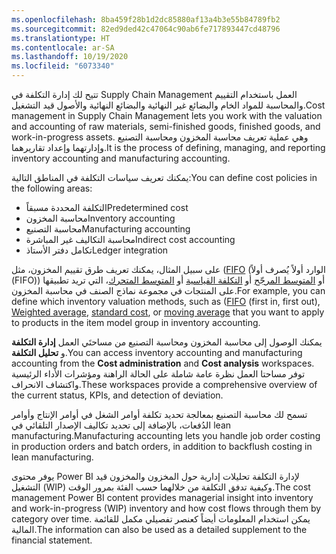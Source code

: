 ```yaml
---
ms.openlocfilehash: 8ba459f28b1d2dc85880af13a4b3e55b84789fb2
ms.sourcegitcommit: 82ed9ded42c47064c90ab6fe717893447cd48796
ms.translationtype: HT
ms.contentlocale: ar-SA
ms.lasthandoff: 10/19/2020
ms.locfileid: "6073340"
---
```

<span data-ttu-id="b5049-101">تتيح لك إدارة التكلفة في Supply Chain Management العمل باستخدام التقييم والمحاسبة للمواد الخام والبضائع غير النهائية والبضائع النهائية والأصول قيد التشغيل.</span><span class="sxs-lookup"><span data-stu-id="b5049-101">Cost management in Supply Chain Management lets you work with the valuation and accounting of raw materials, semi-finished goods, finished goods, and work-in-progress assets.</span></span> <span data-ttu-id="b5049-102">وهي عملية تعريف محاسبة المخزون ومحاسبة التصنيع وإدارتهما وإعداد تقاريرهما.</span><span class="sxs-lookup"><span data-stu-id="b5049-102">It is the process of defining, managing, and reporting inventory accounting and manufacturing accounting.</span></span>
 
<span data-ttu-id="b5049-103">يمكنك تعريف سياسات التكلفة في المناطق التالية:</span><span class="sxs-lookup"><span data-stu-id="b5049-103">You can define cost policies in the following areas:</span></span>

- <span data-ttu-id="b5049-104">التكلفة المحددة مسبقاً</span><span class="sxs-lookup"><span data-stu-id="b5049-104">Predetermined cost</span></span>
- <span data-ttu-id="b5049-105">محاسبة المخزون</span><span class="sxs-lookup"><span data-stu-id="b5049-105">Inventory accounting</span></span>
- <span data-ttu-id="b5049-106">محاسبة التصنيع</span><span class="sxs-lookup"><span data-stu-id="b5049-106">Manufacturing accounting</span></span>
- <span data-ttu-id="b5049-107">محاسبة التكاليف غير المباشرة</span><span class="sxs-lookup"><span data-stu-id="b5049-107">Indirect cost accounting</span></span>
- <span data-ttu-id="b5049-108">تكامل دفتر الأستاذ</span><span class="sxs-lookup"><span data-stu-id="b5049-108">Ledger integration</span></span>

<span data-ttu-id="b5049-109">على سبيل المثال، يمكنك تعريف طرق تقييم المخزون، مثل ([FIFO](https://docs.microsoft.com/dynamics365/supply-chain/cost-management/fifo-physical-value-marking/?azure-portal=true) (‏‫الوارد أولاً يُصرف أولاً‬ (FIFO)) أو [المتوسط المرجّح](https://docs.microsoft.com/dynamics365/supply-chain/cost-management/weighted-average-date/?azure-portal=true) أو [التكلفة القياسية](https://docs.microsoft.com/dynamics365/supply-chain/cost-management/prerequisites-standard-costs/?azure-portal=true) أو [المتوسط المتحرك](https://docs.microsoft.com/dynamics365/supply-chain/cost-management/moving-average/?azure-portal=true)، التي تريد تطبيقها على المنتجات في مجموعة نماذج الصنف في محاسبة المخزون.</span><span class="sxs-lookup"><span data-stu-id="b5049-109">For example, you can define which inventory valuation methods, such as ([FIFO](https://docs.microsoft.com/dynamics365/supply-chain/cost-management/fifo-physical-value-marking/?azure-portal=true) (first in, first out), [Weighted average](https://docs.microsoft.com/dynamics365/supply-chain/cost-management/weighted-average-date/?azure-portal=true), [standard cost](https://docs.microsoft.com/dynamics365/supply-chain/cost-management/prerequisites-standard-costs/?azure-portal=true), or [moving average](https://docs.microsoft.com/dynamics365/supply-chain/cost-management/moving-average/?azure-portal=true) that you want to apply to products in the item model group in inventory accounting.</span></span>

<span data-ttu-id="b5049-110">يمكنك الوصول إلى محاسبة المخزون ومحاسبة التصنيع من مساحتَي العمل **إدارة التكلفة** و **تحليل التكلفة**.</span><span class="sxs-lookup"><span data-stu-id="b5049-110">You can access inventory accounting and manufacturing accounting from the **Cost administration** and **Cost analysis** workspaces.</span></span> <span data-ttu-id="b5049-111">توفر مساحتا العمل نظرة عامة شاملة على الحالة الراهنة ومؤشرات الأداء الرئيسية واكتشاف الانحراف.</span><span class="sxs-lookup"><span data-stu-id="b5049-111">These workspaces provide a comprehensive overview of the current status, KPIs, and detection of deviation.</span></span>

<span data-ttu-id="b5049-112">تسمح لك محاسبة التصنيع بمعالجة تحديد تكلفة أوامر الشغل في أوامر الإنتاج وأوامر الدُفعات، بالإضافة إلى تحديد تكاليف الإصدار التلقائي في lean manufacturing.</span><span class="sxs-lookup"><span data-stu-id="b5049-112">Manufacturing accounting lets you handle job order costing in production orders and batch orders, in addition to backflush costing in lean manufacturing.</span></span>

<span data-ttu-id="b5049-113">يوفر محتوى Power BI لإدارة التكلفة تحليلات إدارية حول المخزون والمخزون قيد التشغيل (WIP) وكيفية تدفق التكلفة من خلالهما حسب الفئة بمرور الوقت.</span><span class="sxs-lookup"><span data-stu-id="b5049-113">The cost management Power BI content provides managerial insight into inventory and work-in-progress (WIP) inventory and how cost flows through them by category over time.</span></span> <span data-ttu-id="b5049-114">يمكن استخدام المعلومات أيضاً كعنصر تفصيلي مكمل للقائمة المالية.</span><span class="sxs-lookup"><span data-stu-id="b5049-114">The information can also be used as a detailed supplement to the financial statement.</span></span>

